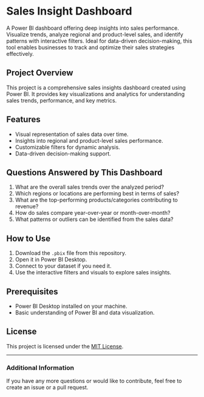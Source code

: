 # Sales Insight Dashboard
A Power BI dashboard offering deep insights into sales performance. Visualize trends, analyze regional and product-level sales, and identify patterns with interactive filters. Ideal for data-driven decision-making, this tool enables businesses to track and optimize their sales strategies effectively.

## Project Overview
This project is a comprehensive sales insights dashboard created using Power BI. It provides key visualizations and analytics for understanding sales trends, performance, and key metrics.

## Features
- Visual representation of sales data over time.
- Insights into regional and product-level sales performance.
- Customizable filters for dynamic analysis.
- Data-driven decision-making support.

## Questions Answered by This Dashboard
1. What are the overall sales trends over the analyzed period?
2. Which regions or locations are performing best in terms of sales?
3. What are the top-performing products/categories contributing to revenue?
4. How do sales compare year-over-year or month-over-month?
5. What patterns or outliers can be identified from the sales data?

## How to Use
1. Download the `.pbix` file from this repository.
2. Open it in Power BI Desktop.
3. Connect to your dataset if you need it.
4. Use the interactive filters and visuals to explore sales insights.

## Prerequisites
- Power BI Desktop installed on your machine.
- Basic understanding of Power BI and data visualization.

## License
This project is licensed under the [MIT License](LICENSE).

---

### Additional Information
If you have any more questions or would like to contribute, feel free to create an issue or a pull request.
